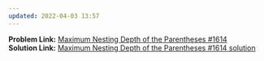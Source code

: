 ```yaml
---
updated: 2022-04-03 13:57
---
```

**Problem Link:** [Maximum Nesting Depth of the Parentheses #1614](https://leetcode.com/problems/maximum-nesting-depth-of-the-parentheses/)  
**Solution Link:** [Maximum Nesting Depth of the Parentheses #1614 solution](https://github.com/gaurav23122001/Data-Structures-and-Algorithms/blob/main/01.%20DataStructures/02.%20Stack/LeetCode%20Questions/18.%20Maximum%20Nesting%20Depth%20of%20the%20Parentheses%20%231614/solution.cpp)

